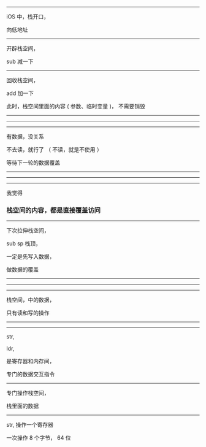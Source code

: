 
<hr>

iOS 中，栈开口，

向低地址

<hr>


开辟栈空间，

sub 减一下



<hr>


回收栈空间，

add 加一下


此时，栈空间里面的内容 ( 参数、临时变量 )， 不需要销毁

<hr>

<hr>

<hr>

有数据，没关系

不去读，就行了 （ 不读，就是不使用 ）

等待下一轮的数据覆盖

<hr>


<hr>

<hr>


我觉得

### 栈空间的内容，都是直接覆盖访问

<hr>


下次拉伸栈空间，


sub sp 栈顶，


一定是先写入数据，

做数据的覆盖



<hr>


<hr>





<hr>


栈空间，中的数据，


只有读和写的操作



<hr>


<hr>



str,

ldr,


是寄存器和内存间，


专门的数据交互指令



<hr>


专门操作栈空间，

栈里面的数据



<hr>


str, 操作一个寄存器

一次操作 8 个字节， 64 位



